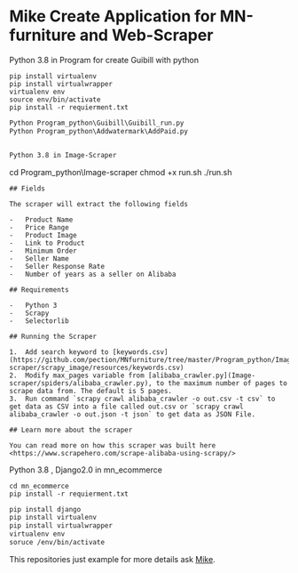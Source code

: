 

# Mike Create Application for MN-furniture and Web-Scraper

Python 3.8 in Program for create Guibill with python
```
pip install virtualenv
pip install virtualwrapper
virtualenv env
source env/bin/activate
pip install -r requierment.txt
```
```markdown
Python Program_python\Guibill\Guibill_run.py
Python Program_python\Addwatermark\AddPaid.py


Python 3.8 in Image-Scraper

```
cd Program_python\Image-scraper
chmod +x run.sh
./run.sh
```
## Fields

The scraper will extract the following fields

-   Product Name
-   Price Range
-   Product Image
-   Link to Product
-   Minimum Order
-   Seller Name
-   Seller Response Rate
-   Number of years as a seller on Alibaba

## Requirements

-   Python 3
-   Scrapy
-   Selectorlib

## Running the Scraper

1.  Add search keyword to [keywords.csv](https://github.com/pection/MNfurniture/tree/master/Program_python/Image-scraper/scrapy_image/resources/keywords.csv)
2.  Modify max_pages variable from [alibaba_crawler.py](Image-scraper/spiders/alibaba_crawler.py), to the maximum number of pages to scrape data from. The default is 5 pages.
3.  Run command `scrapy crawl alibaba_crawler -o out.csv -t csv` to get data as CSV into a file called out.csv or `scrapy crawl alibaba_crawler -o out.json -t json` to get data as JSON File.

## Learn more about the scraper

You can read more on how this scraper was built here <https://www.scrapehero.com/scrape-alibaba-using-scrapy/>

```
Python 3.8 , Django2.0 in mn_ecommerce

```
cd mn_ecommerce
pip install -r requierment.txt
```

```markdown
pip install django
pip install virtualenv
pip install virtualwrapper
virtualenv env
soruce /env/bin/activate
```

This repositories just example for more details ask [Mike](https://wwww.facebook.com/pections).
